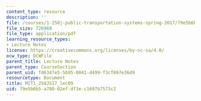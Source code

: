 ```yaml
---
content_type: resource
description: ''
file: /courses/1-258j-public-transportation-systems-spring-2017/79e5b6b5a78002efdf3ec1697b7573c2_MIT1_258JS17_lec09.pdf
file_size: 726969
file_type: application/pdf
learning_resource_types:
- Lecture Notes
license: https://creativecommons.org/licenses/by-nc-sa/4.0/
ocw_type: OCWFile
parent_title: Lecture Notes
parent_type: CourseSection
parent_uid: fd6347e5-5b95-0841-d499-f3cf097e36d9
resourcetype: Document
title: MIT1_258JS17_lec09
uid: 79e5b6b5-a780-02ef-df3e-c1697b7573c2
---
```

